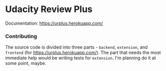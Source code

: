 # Udacity Review Plus

Documentation: https://urplus.herokuapp.com/

### Contributing

The source code is divided into three parts - `backend`, `extension`, and `frontend` (for https://urplus.herokuapp.com/). The part that needs the most immediate help would be writing tests for `extension`. I'm planning do it at some point, maybe.
